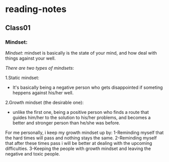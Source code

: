 # **reading-notes**

## Class01

### Mindset:
*Mindset*: mindset is basically is the state of your mind, and how deal with things against your well.

*There are two types of mindsets*:

1.Static mindset:
  - It's basically being a negative person who gets disappointed if someting heppens against his/her well.
  
2.Growth mindset (the desirable one):
  - unlike the first one, being a positive person who finds a route that guides him/her to the solution to his/her problems, and becomes a better and stronger person than he/she was before.

For me personally, i keep my growth mindset up by:
1-Reminding myself that the hard times will pass and nothing stays the same.
2-Reminding myself that after these times pass i will be better at dealing with the upcoming difficulties.
3-Keeping the people with growth mindset and leaving the negative and toxic people.


